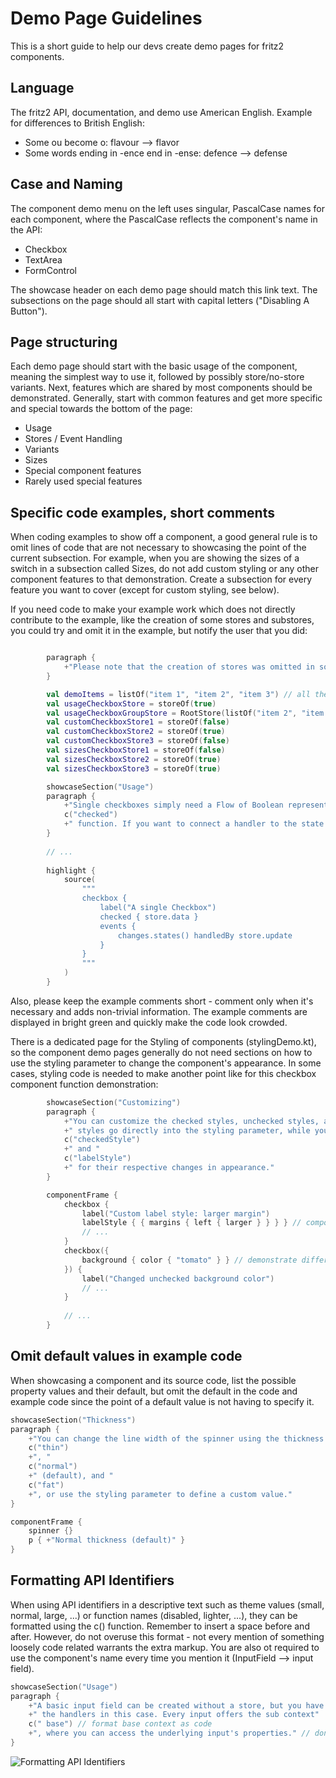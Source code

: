 # Demo Page Guidelines

This is a short guide to help our devs create demo pages for fritz2 components.

## Language
The fritz2 API, documentation, and demo use American English. Example for differences to British English:
* Some ou become o: flavour --> flavor
* Some words ending in -ence end in -ense: defence --> defense

## Case and Naming
The component demo menu on the left uses singular, PascalCase names for each component, where the PascalCase 
reflects the component's name in the API:

* Checkbox
* TextArea
* FormControl

The showcase header on each demo page should match this link text. The subsections on the page should all start with 
capital letters ("Disabling A Button").

## Page structuring
Each demo page should start with the basic usage of the component, meaning the simplest way to use it, 
followed by possibly store/no-store variants. Next, features which are shared by most components should be demonstrated. Generally, 
start with common features and get more specific and special towards the bottom of the page:

* Usage
* Stores / Event Handling
* Variants
* Sizes
* Special component features
* Rarely used special features

## Specific code examples, short comments
When coding examples to show off a component, a good general rule is to omit lines of code that are not necessary to
showcasing the point of the current subsection. For example, when you are showing the sizes of a switch in a subsection 
called Sizes, do not add custom styling or any other component features to that demonstration. Create a subsection for 
every feature you want to cover (except for custom styling, see below).

If you need code to make your example work which does not directly contribute to the example, like the creation of some stores and substores,
you could try and omit it in the example, but notify the user that you did:
```kotlin

        paragraph {
            +"Please note that the creation of stores was omitted in some of the examples to keep the source fragments short."
        }

        val demoItems = listOf("item 1", "item 2", "item 3") // all these lines do not show in example code
        val usageCheckboxStore = storeOf(true)
        val usageCheckboxGroupStore = RootStore(listOf("item 2", "item 3"))
        val customCheckboxStore1 = storeOf(false)
        val customCheckboxStore2 = storeOf(true)
        val customCheckboxStore3 = storeOf(false)
        val sizesCheckboxStore1 = storeOf(false)
        val sizesCheckboxStore2 = storeOf(true)
        val sizesCheckboxStore3 = storeOf(true)

        showcaseSection("Usage")
        paragraph {
            +"Single checkboxes simply need a Flow of Boolean representing their state, passed via the "
            c("checked")
            +" function. If you want to connect a handler to the state changes, use the event context."
        }
        
        // ...
        
        highlight {
            source(
                """
                checkbox {
                    label("A single Checkbox")
                    checked { store.data }
                    events {
                        changes.states() handledBy store.update
                    }
                }
                """
            )
        }
```

Also, please keep the example comments short - comment only when it's necessary and adds non-trivial information. The example 
comments are displayed in bright green and quickly make the code look crowded.

There is a dedicated page for the Styling of components (stylingDemo.kt), so the component demo pages generally do not need 
sections on how to use the styling parameter to change the component's appearance. In some cases, styling code is needed 
to make another point like for this checkbox component function demonstration:

```kotlin
        showcaseSection("Customizing")
        paragraph {
            +"You can customize the checked styles, unchecked styles, and the component label. The unchecked"
            +" styles go directly into the styling parameter, while you need to use the component functions "
            c("checkedStyle")
            +" and "
            c("labelStyle")
            +" for their respective changes in appearance."
        }

        componentFrame {
            checkbox {
                label("Custom label style: larger margin")
                labelStyle { { margins { left { larger } } } } // component function for label style
                // ...
            }
            checkbox({
                background { color { "tomato" } } // demonstrate difference to component functions
            }) {
                label("Changed unchecked background color")
                // ...
            }
            
            // ...
        }
```



## Omit default values in example code
When showcasing a component and its source code, list the possible property values and their default, but omit the default in the code and example code since the point of
a default value is not having to specify it. 
```kotlin
showcaseSection("Thickness")
paragraph {
    +"You can change the line width of the spinner using the thickness property. Choose between "
    c("thin")
    +", "
    c("normal")
    +" (default), and "
    c("fat")
    +", or use the styling parameter to define a custom value."
}

componentFrame {
    spinner {}
    p { +"Normal thickness (default)" }
}
```

## Formatting API Identifiers
When using API identifiers in a descriptive text such as theme values (small, normal, large, ...) or function names 
(disabled, lighter, ...), they can be formatted using the c() function. Remember to insert a space before and after. 
However, do not overuse this format - not every
mention of something loosely code related warrants the extra markup. You are also ot required to use the component's name 
every time you mention it (InputField --> input field). 

```kotlin
showcaseSection("Usage")
paragraph {
    +"A basic input field can be created without a store, but you have to manually connect"
    +" the handlers in this case. Every input offers the sub context" 
    c(" base") // format base context as code
    +", where you can access the underlying input's properties." // don't format input
}
```
![Formatting API Identifiers]("https://components.fritz2.dev/img/demoguide001.png")


